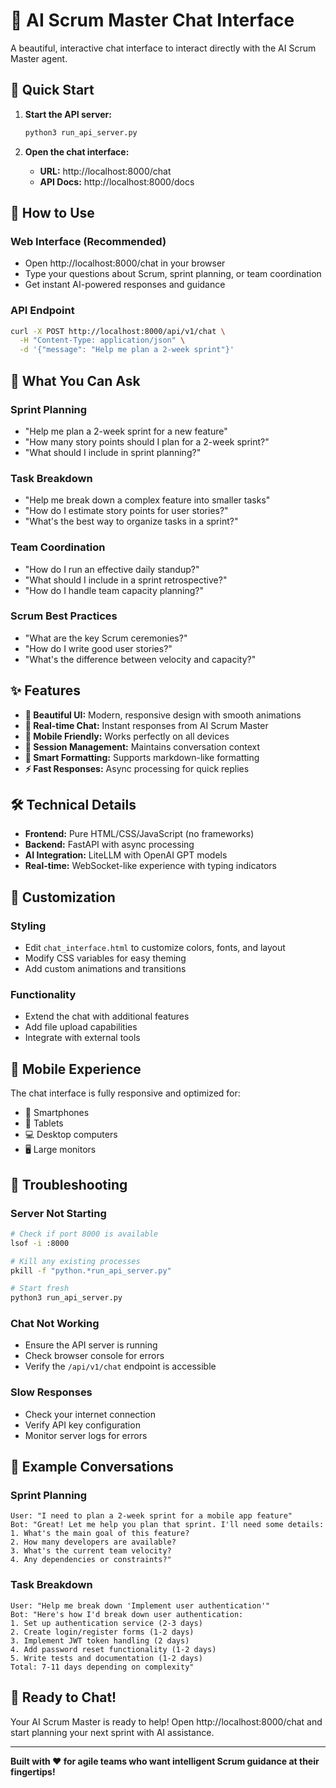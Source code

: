 # 🤖 AI Scrum Master Chat Interface

A beautiful, interactive chat interface to interact directly with the AI Scrum Master agent.

## 🚀 **Quick Start**

1. **Start the API server:**
   ```bash
   python3 run_api_server.py
   ```

2. **Open the chat interface:**
   - **URL:** http://localhost:8000/chat
   - **API Docs:** http://localhost:8000/docs

## 💬 **How to Use**

### **Web Interface (Recommended)**
- Open http://localhost:8000/chat in your browser
- Type your questions about Scrum, sprint planning, or team coordination
- Get instant AI-powered responses and guidance

### **API Endpoint**
```bash
curl -X POST http://localhost:8000/api/v1/chat \
  -H "Content-Type: application/json" \
  -d '{"message": "Help me plan a 2-week sprint"}'
```

## 🎯 **What You Can Ask**

### **Sprint Planning**
- "Help me plan a 2-week sprint for a new feature"
- "How many story points should I plan for a 2-week sprint?"
- "What should I include in sprint planning?"

### **Task Breakdown**
- "Help me break down a complex feature into smaller tasks"
- "How do I estimate story points for user stories?"
- "What's the best way to organize tasks in a sprint?"

### **Team Coordination**
- "How do I run an effective daily standup?"
- "What should I include in a sprint retrospective?"
- "How do I handle team capacity planning?"

### **Scrum Best Practices**
- "What are the key Scrum ceremonies?"
- "How do I write good user stories?"
- "What's the difference between velocity and capacity?"

## ✨ **Features**

- **🎨 Beautiful UI:** Modern, responsive design with smooth animations
- **💬 Real-time Chat:** Instant responses from AI Scrum Master
- **📱 Mobile Friendly:** Works perfectly on all devices
- **🔗 Session Management:** Maintains conversation context
- **📝 Smart Formatting:** Supports markdown-like formatting
- **⚡ Fast Responses:** Async processing for quick replies

## 🛠️ **Technical Details**

- **Frontend:** Pure HTML/CSS/JavaScript (no frameworks)
- **Backend:** FastAPI with async processing
- **AI Integration:** LiteLLM with OpenAI GPT models
- **Real-time:** WebSocket-like experience with typing indicators

## 🔧 **Customization**

### **Styling**
- Edit `chat_interface.html` to customize colors, fonts, and layout
- Modify CSS variables for easy theming
- Add custom animations and transitions

### **Functionality**
- Extend the chat with additional features
- Add file upload capabilities
- Integrate with external tools

## 📱 **Mobile Experience**

The chat interface is fully responsive and optimized for:
- 📱 Smartphones
- 📱 Tablets  
- 💻 Desktop computers
- 🖥️ Large monitors

## 🚨 **Troubleshooting**

### **Server Not Starting**
```bash
# Check if port 8000 is available
lsof -i :8000

# Kill any existing processes
pkill -f "python.*run_api_server.py"

# Start fresh
python3 run_api_server.py
```

### **Chat Not Working**
- Ensure the API server is running
- Check browser console for errors
- Verify the `/api/v1/chat` endpoint is accessible

### **Slow Responses**
- Check your internet connection
- Verify API key configuration
- Monitor server logs for errors

## 🌟 **Example Conversations**

### **Sprint Planning**
```
User: "I need to plan a 2-week sprint for a mobile app feature"
Bot: "Great! Let me help you plan that sprint. I'll need some details:
1. What's the main goal of this feature?
2. How many developers are available?
3. What's the current team velocity?
4. Any dependencies or constraints?"
```

### **Task Breakdown**
```
User: "Help me break down 'Implement user authentication'"
Bot: "Here's how I'd break down user authentication:
1. Set up authentication service (2-3 days)
2. Create login/register forms (1-2 days)
3. Implement JWT token handling (2 days)
4. Add password reset functionality (1-2 days)
5. Write tests and documentation (1-2 days)
Total: 7-11 days depending on complexity"
```

## 🎉 **Ready to Chat!**

Your AI Scrum Master is ready to help! Open http://localhost:8000/chat and start planning your next sprint with AI assistance.

---

**Built with ❤️ for agile teams who want intelligent Scrum guidance at their fingertips!**
